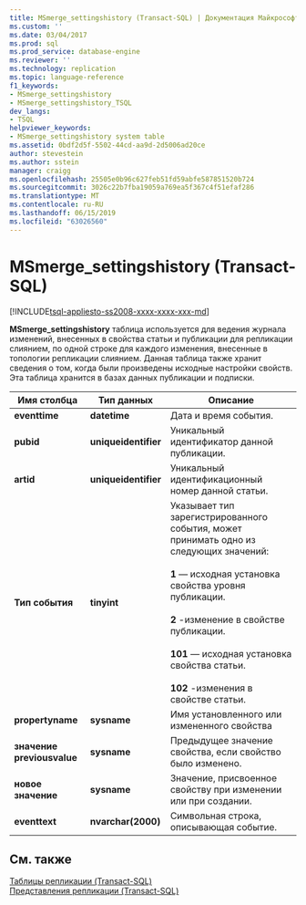 ```yaml
---
title: MSmerge_settingshistory (Transact-SQL) | Документация Майкрософт
ms.custom: ''
ms.date: 03/04/2017
ms.prod: sql
ms.prod_service: database-engine
ms.reviewer: ''
ms.technology: replication
ms.topic: language-reference
f1_keywords:
- MSmerge_settingshistory
- MSmerge_settingshistory_TSQL
dev_langs:
- TSQL
helpviewer_keywords:
- MSmerge_settingshistory system table
ms.assetid: 0bdf2d5f-5502-44cd-aa9d-2d5006ad20ce
author: stevestein
ms.author: sstein
manager: craigg
ms.openlocfilehash: 25505e0b96c627feb51fd59abfe587851520b724
ms.sourcegitcommit: 3026c22b7fba19059a769ea5f367c4f51efaf286
ms.translationtype: MT
ms.contentlocale: ru-RU
ms.lasthandoff: 06/15/2019
ms.locfileid: "63026560"
---
```

# <a name="msmergesettingshistory-transact-sql"></a>MSmerge_settingshistory (Transact-SQL)
[!INCLUDE[tsql-appliesto-ss2008-xxxx-xxxx-xxx-md](../../includes/tsql-appliesto-ss2008-xxxx-xxxx-xxx-md.md)]

  **MSmerge_settingshistory** таблица используется для ведения журнала изменений, внесенных в свойства статьи и публикации для репликации слиянием, по одной строке для каждого изменения, внесенные в топологии репликации слиянием. Данная таблица также хранит сведения о том, когда были произведены исходные настройки свойств. Эта таблица хранится в базах данных публикации и подписки.  
  
|Имя столбца|Тип данных|Описание|  
|-----------------|---------------|-----------------|  
|**eventtime**|**datetime**|Дата и время события.|  
|**pubid**|**uniqueidentifier**|Уникальный идентификатор данной публикации.|  
|**artid**|**uniqueidentifier**|Уникальный идентификационный номер данной статьи.|  
|**Тип события**|**tinyint**|Указывает тип зарегистрированного события, может принимать одно из следующих значений:<br /><br /> **1** — исходная установка свойства уровня публикации.<br /><br /> **2** -изменение в свойстве публикации.<br /><br /> **101** — исходная установка свойства статьи.<br /><br /> **102** -изменения в свойстве статьи.|  
|**propertyname**|**sysname**|Имя установленного или измененного свойства|  
|**значение previousvalue**|**sysname**|Предыдущее значение свойства, если свойство было изменено.|  
|**новое значение**|**sysname**|Значение, присвоенное свойству при изменении или при создании.|  
|**eventtext**|**nvarchar(2000)**|Символьная строка, описывающая событие.|  
  
## <a name="see-also"></a>См. также  
 [Таблицы репликации &#40;Transact-SQL&#41;](../../relational-databases/system-tables/replication-tables-transact-sql.md)   
 [Представления репликации (Transact-SQL)](../../relational-databases/system-views/replication-views-transact-sql.md)  
  
  
